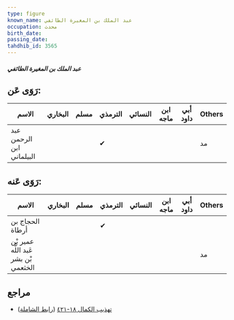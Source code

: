 ```yaml
---
type: figure
known_name: عبد الملك بن المغيرة الطائفي
occupation: محدث
birth_date:
passing_date:
tahdhib_id: 3565
---
```

##### عبد الملك بن المغيرة الطائفي

## رَوَى عَن:
| الاسم                    | البخاري | مسلم | الترمذي | النسائي | ابن ماجه | أبي داود | Others |
| ------------------------ | ------- | ---- | ------- | ------- | -------- | -------- | ------ |
| عبد الرحمن ابن البيلماني |         |      | ✔       |         |          |          | مد     |
## رَوَى عَنه:
| الاسم                                | البخاري | مسلم | الترمذي | النسائي | ابن ماجه | أبي داود | Others |
| ------------------------------------ | ------- | ---- | ------- | ------- | -------- | -------- | ------ |
| الحجاج بن أرطاة                      |         |      | ✔       |         |          |          |        |
| عمير بْن عَبد اللَّه بْن بشر الخثعمي |         |      |         |         |          |          | مد     |
## مراجع
- [تهذيب الكمال ١٨-٤٢١](obsidian://open?vault=Tahdhib-al-Kamal&file=Figures/٣٥٦٥-عبد%20الملك%20بن%20المغيرة%20الطائفي) ([رابط الشاملة](https://shamela.ws/book/3722/9454))